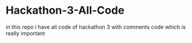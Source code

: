 # Hackathon-3-All-Code
in this repo i have all code of hackathon 3 with comments code which is really important
